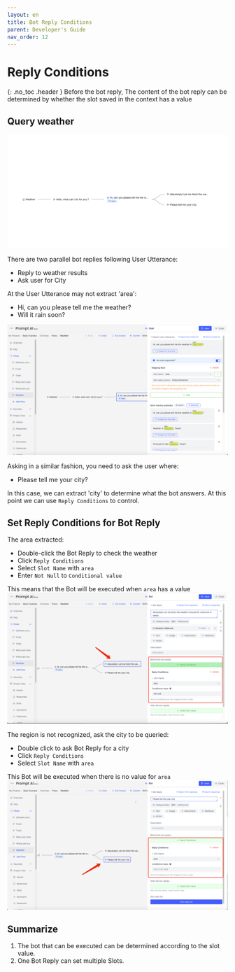 ```yaml
---
layout: en
title: Bot Reply Conditions
parent: Developer's Guide
nav_order: 12
---
```


# Reply Conditions
{: .no_toc .header }
Before the bot reply, The content of the bot reply can be determined by whether the slot saved in the context has a value

## Query weather 
![01-reply-condition.png](/assets/images/tutorial/reply_condition/01-reply-condition.png)

There are two parallel bot replies following User Utterance:
- Reply to weather results
- Ask user for City

At the User Utterance may not extract 'area':
- Hi, can you please tell me the weather?
- Will it rain soon?

![02-reply-condition.png](/assets/images/tutorial/reply_condition/02-reply-condition.png)

Asking in a similar fashion, you need to ask the user where:
- Please tell me your city?

In this case, we can extract 'city' to determine what the bot answers. At this point we can use `Reply Conditions` to control.

## Set Reply Conditions for Bot Reply

The area extracted:
- Double-click the Bot Reply to check the weather
- Click `Reply Conditions`
- Select `Slot Name` with `area`
- Enter `Not Null` to `Conditional value`

This means that the Bot will be executed when `area` has a value
![03-reply-condition.png](/assets/images/tutorial/reply_condition/03-reply-condition.png)

The region is not recognized, ask the city to be queried:
- Double click to ask Bot Reply for a city
- Click `Reply Conditions`
- Select `Slot Name` with `area`

This Bot will be executed when there is no value for `area`
![04-reply-condition.png](/assets/images/tutorial/reply_condition/04-reply-condition.png)

## Summarize
1. The bot that can be executed can be determined according to the slot value.
2. One Bot Reply can set multiple Slots.